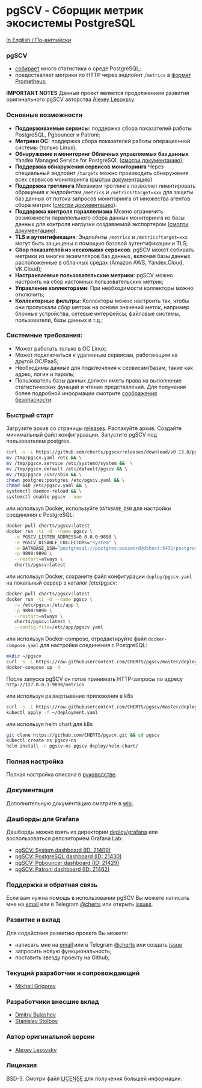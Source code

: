 # pgSCV - Сборщик метрик экосистемы PostgreSQL

[In English / По-английски](README.md)

### pgSCV
- [собирает](https://github.com/cherts/pgscv/wiki/Collectors) много статистики о среде PostgreSQL;
- предоставляет метрики по HTTP через эндпойнт `/metrics` в [формат Prometheus](https://prometheus.io/docs/concepts/data_model/);

**IMPORTANT NOTES**
Данный проект является продолжением развития оригинального pgSCV авторства [Alexey Lesovsky](https://github.com/lesovsky)

### Основные возможности
- **Поддерживаемые сервисы**: поддержка сбора показателей работы PostgreSQL, Pgbouncer и Patroni;
- **Метрики ОС:** поддержка сбора показателей работы операционной системы (только Linux);
- **Обнаружение и мониторинг Облачных управляемых баз данных** Yandex Managed Service for PostgreSQL ([смотри документацию](https://github.com/cherts/pgscv/wiki/Monitoring-Cloud-Managed-Databases));
- **Поддержка обнаружения сервисов мониторинга** Через специальный эндпойнт `/targets` можно производить обнаружение всех сервисов мониторинга ([смотри документацию](https://github.com/cherts/pgscv/wiki/Service-discovery))
- **Поддержка тротлинга** Механизм тротлинга позволяет лимитировать обращения к эндпойнтам `/metrics` и `/metrics?target=xxx` для защиты баз данных от потока запросов мониторинга от множества агентов сбора метрик ([смотри документацию](https://github.com/cherts/pgscv/wiki/Throttling)).
- **Поддержка контроля параллелизма** Можно ограничить возможности параллельного сбора данных мониторинга из базы данных для контроля нагрузки создаваемой экспортером ([смотри документацию](https://github.com/cherts/pgscv/wiki/Concurrency)).
- **TLS и аутентификация**: Эндпойнты `/metrics` и `/metrics?target=xxx` могут быть защищены с помощью базовой аутентификации и TLS;
- **Сбор показателей из нескольких сервисов**: pgSCV может собирать метрики из многих экземпляров баз данных, включая базы данных расположенные в облачных средах (Amazon AWS, Yandex.Cloud, VK.Cloud);
- **Настраиваемые пользовательские метрики**: pgSCV можно настроить на сбор кастомных пользовательских метрик;
- **Управление коллекторами**: При необходимости коллекторы можно отключить;
- **Коллекторные фильтры**: Коллекторы можно настроить так, чтобы они пропускали сбор метрик на основе значений меток, например блочные устройства, сетевые интерфейсы, файловые системы, пользователи, базы данных и т.д.;

### Системные требования:
- Может работать только в ОС Linux;
- Может подключаться к удаленным сервисам, работающим на другой ОС/PaaS;
- Необходимы данные для подключения к сервисам/базам, такие как адрес, логин и пароль;
- Пользователь базы данных должен иметь права на выполнение статистических функций и чтение представлений.
  Для получения более подробной информации смотрите [соображения безопасности](https://github.com/cherts/pgscv/wiki/Security-considerations).

### Быстрый старт
Загрузите архив со страницы [releases](https://github.com/cherts/pgscv/releases). Распакуйте архив. Создайте минимальный файл конфигураации. Запустите pgSCV под пользователем postgres.

```bash
curl -s -L https://github.com/cherts/pgscv/releases/download/v0.13.0/pgscv_0.13.0_linux_$(uname -m).tar.gz -o - | tar xzf - -C /tmp && \
mv /tmp/pgscv.yaml /etc && \
mv /tmp/pgscv.service /etc/systemd/system &&  \
mv /tmp/pgscv.default /etc/default/pgscv && \
mv /tmp/pgscv /usr/sbin && \
chown postgres:postgres /etc/pgscv.yaml && \
chmod 640 /etc/pgscv.yaml && \
systemctl daemon-reload && \
systemctl enable pgscv --now
```

или используя Docker, используйте `DATABASE_DSN` для настройки соединения с PostgreSQL:
```bash
docker pull cherts/pgscv:latest
docker run -ti -d --name pgscv \
   -e PGSCV_LISTEN_ADDRESS=0.0.0.0:9890 \
   -e PGSCV_DISABLE_COLLECTORS="system" \
   -e DATABASE_DSN="postgresql://postgres:password@dbhost:5432/postgres" \
   -p 9890:9890 \
   --restart=always \
   cherts/pgscv:latest
```

или используя Docker, сохраните файл конфигурации `deploy/pgscv.yaml` на локальный сервер в каталог /etc/pgscv:
```bash
docker pull cherts/pgscv:latest
docker run -ti -d --name pgscv \
   -v /etc/pgscv:/etc/app \
   -p 9890:9890 \
   --restart=always \
   cherts/pgscv:latest \
   --config-file=/etc/app/pgscv.yaml
```

или используя Docker-compose, отредактируйте файл `docker-compose.yaml` для настройки соединения с PostgreSQL:
```bash
mkdir ~/pgscv
curl -s -L https://raw.githubusercontent.com/CHERTS/pgscv/master/deploy/docker-compose.yaml -o ~/pgscv/docker-compose.yaml && cd ~/pgscv
docker-compose up -d
```

После запуска pgSCV он готов принимать HTTP-запросы по адресу `http://127.0.0.1:9890/metrics`

или используя развертывание приложения в k8s
```bash
curl -s -L https://raw.githubusercontent.com/CHERTS/pgscv/master/deploy/deployment.yaml -o ~/deployment.yaml
kubectl apply -f ~/deployment.yaml
```

или используя helm chart для k8s
```bash
git clone https://github.com/CHERTS/pgscv.git && cd pgscv
kubectl create ns pgscv-ns
helm install -n pgscv-ns pgscv deploy/helm-chart/
```

### Полная настройка
Полная настройка описана в [руководстве](https://github.com/cherts/pgscv/wiki/Setup-for-regular-users).

### Документация
Дополнительную документацию смотрите в [wiki](https://github.com/cherts/pgscv/wiki).

### Дашборды для Grafana

Дашборды можно взять из директории [deploy/grafana](deploy/grafana) или воспользоваться репозиторием Grafana Lab:
- [pgSCV: System dashboard (ID: 21409)](https://grafana.com/grafana/dashboards/21409-pgscv-system-new/)
- [pgSCV: PostgreSQL dashboard (ID: 21430)](https://grafana.com/grafana/dashboards/21430-pgscv-postgresql-new/)
- [pgSCV: Pgbouncer dashboard (ID: 21429)](https://grafana.com/grafana/dashboards/21429-pgscv-pgbouncer-new/)
- [pgSCV: Patroni dashboard (ID: 21462)](https://grafana.com/grafana/dashboards/21462-pgscv-patroni-new/)

### Поддержка и обратная связь
Если вам нужна помощь в использовании pgSCV Вы можете написать мне на [email](sleuthhound@gmail.com) или в Telegram [@cherts](https://t.me/cherts) или открыть [issues](https://github.com/cherts/pgscv/issues).

### Развитие и вклад
Для содействия развитию проекта Вы можете:
- написать мне на [email](mailto:sleuthhound@gmail.com) или в Telegram [@cherts](https://t.me/cherts) или создать [issue](https://github.com/cherts/pgscv/issues)
- запросить новую функциональность;
- поставить звезду проекту на Github;

### Текущий разработчик и сопровождающий
- [Mikhail Grigorev](https://github.com/cherts)

### Разработчики внесшие вклад
- [Dmitry Bulashev](https://github.com/dbulashev)
- [Stanislav Stolbov](https://github.com/sstolbov)

### Автор оригинальной версии
- [Alexey Lesovsky](https://github.com/lesovsky)

### Лицензия
BSD-3. Смотри файл [LICENSE](./LICENSE) для получения большей информации.
